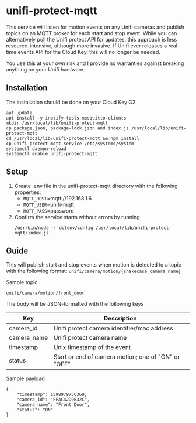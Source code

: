 # unifi-protect-mqtt

This service will listen for motion events on any Unifi cameras and publish topics on an MQTT broker for each start and stop event. While you can alternatively poll the Unifi protect API for updates, this approach is less resource-intensive, although more invasive. If Unifi ever releases a real-time events API for the Cloud Key, this will no longer be needed.

You use this at your own risk and I provide no warranties against breaking anything on your Unifi hardware.

## Installation

The installation should be done on your Cloud Key G2

```
apt update
apt install -y inotify-tools mosquitto-clients
mkdir /usr/local/lib/unifi-protect-mqtt
cp package.json, package-lock.json and index.js /usr/local/lib/unifi-protect-mqtt
cd /usr/local/lib/unifi-protect-mqtt && npm install
cp unifi-protect-mqtt.service /etc/systemd/system
systemctl daemon-reload
systemctl enable unifi-protect-mqtt
```

## Setup

1. Create .env file in the unifi-protect-mqtt directory with the following properties:
    * `MQTT_HOST`=mqtt://192.168.1.6
    * `MQTT_USER`=unifi-mqtt
    * `MQTT_PASS`=password
2. Confirm the service starts without errors by running
    ```
    /usr/bin/node -r dotenv/config /usr/local/lib/unifi-protect-mqtt/index.js
    ```

## Guide
This will publish start and stop events when motion is detected to a topic with the following format: `unifi/camera/motion/{snakecase_camera_name}`

Sample topic
```
unifi/camera/motion/front_door
```

The body will be JSON-formatted with the following keys

| Key         | Description                                         |
|-----------  |-----------------------------------------------------|
| camera_id   | Unifi protect camera identifier/mac address         |
| camera_name | Unifi protect camera name                           |
| timestamp   | Unix timestamp of the event                         |
| status      | Start or end of camera motion; one of "ON" or "OFF" |

Sample payload
```
{
    "timestamp": 1598979756369,
    "camera_id": "FFAC42D9B32C",
    "camera_name": "Front Door",
    "status": "ON"
}
```

